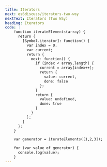 ```yaml
---
title: Iterators
next: es6discuss/iterators-two-way
nextText: Iterators (Two Way)
heading: Iterators
code: |
    function iterateElements(array) {
      return {
        [Symbol.iterator]: function() {
          var index = 0;
          var current;
          return {
            next: function() {
              if (index < array.length) {
                current = array[index++];
                return {
                  value: current,
                  done: false
                };
              }
              return {
                value: undefined,
                done: true
              }
            }
          };
        }
      };
    }

    var generator = iterateElements([1,2,3]);

    for (var value of generator) {
      console.log(value);
    }
---
```

